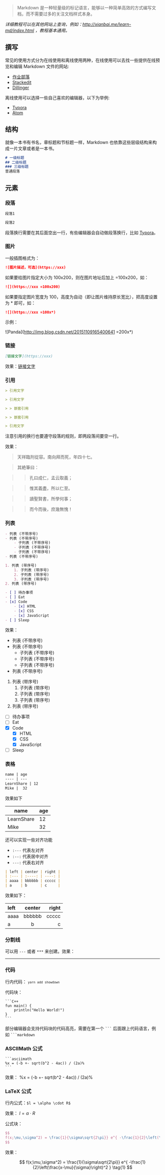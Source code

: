 > Markdown 是一种轻量级的标记语言，能够以一种简单高效的方式编写文档，而不需要过多的关注文档样式本身。

*详细教程可以在其他网站上查询，例如：http://xianbai.me/learn-md/index.html ，教程基本通用。*

## 撰写

常见的使用方式分为在线使用和离线使用两种，在线使用可以去找一些提供在线预览和编辑 Markdown 文件的网站:

- [作业部落](https://www.zybuluo.com/mdeditor)
- [Stackedit](https://stackedit.io/)
- [Dillinger](http://dillinger.io/)

离线使用可以选择一些自己喜欢的编辑器，以下为举例:

- [Typora](https://typora.io/)
- [Atom](https://atom.io)

## 结构

就像一本书有书名，章标题和节标题一样，Markdown 也依靠这些层级结构来构成一片文章或者是一本书。

```markdown
# 一级标题
## 二级标题
### 三级标题
普通段落
```

## 元素

### 段落

```markdown
段落1

段落2
```

段落换行需要在其后面空出一行，有些编辑器会自动做段落换行，比如 [Typora](https://typora.io/)。

### 图片

一般插图格式为：

```markdown
![图片描述，可选](https://xxx)
```

如果要给图片指定大小为 100x200，则在图片地址后加上 =100x200，如：

```markdown
![](https://xxx =100x200)
```

如果要指定图片宽度为 100，高度为自动（即让图片维持原长宽比），把高度设置为 * 即可，如：

```markdown
![](https://xxx =100x*)
```

示例：

![Panda](http://img.blog.csdn.net/20151109165400641 =200x*)

### 链接

```markdown
[链接文字](https://xxx)
```

效果：[链接文字](javascript:alert('xsstest!'))

### 引用

```markdown
> 引用文字

> 引用文字

> > 嵌套引用

> > 嵌套引用

> 引用文字

```

注意引用的换行也要遵守段落的规则，即两段落间要空一行。

效果：

> 天祥臨刑從容。南向拜而死，年四十七。

> 其絶筆曰：

> > 孔曰成仁，孟云取義；

> > 惟其義盡，所以仁至。

> > 讀聖賢書，所學何事；

> > 而今而後，庶幾無愧！

### 列表

```markdown
- 列表 (不带序号)
- 列表 (不带序号)
    - 子列表 (不带序号)
    - 子列表 (不带序号)
    - 子列表 (不带序号)
- 列表 (不带序号)

1. 列表 (带序号)
    1. 子列表 (带序号)
    2. 子列表 (带序号)
    3. 子列表 (带序号)
2. 列表 (带序号)

- [ ] 待办事项
- [ ] Eat
- [x] Code
    - [x] HTML
    - [x] CSS
    - [x] JavaScript
- [ ] Sleep
```

效果：

- 列表 (不带序号)
- 列表 (不带序号)
    - 子列表 (不带序号)
    - 子列表 (不带序号)
    - 子列表 (不带序号)
- 列表 (不带序号)

1. 列表 (带序号)
    1. 子列表 (带序号)
    2. 子列表 (带序号)
    3. 子列表 (带序号)
2. 列表 (带序号)

- [ ] 待办事项
- [ ] Eat
- [x] Code
    - [x] HTML
    - [x] CSS
    - [x] JavaScript
- [ ] Sleep

### 表格

```markdown
name | age
---- | ---
LearnShare | 12
Mike |  32
```

效果如下

| name       | age  |
| ---------- | ---- |
| LearnShare | 12   |
| Mike       | 32   |

还可以实现一些对齐功能

- `:---` 代表左对齐
- `:--:` 代表居中对齐
- `---:` 代表右对齐

```markdown
| left | center | right |
| :--- | :----: | ----: |
| aaaa | bbbbbb | ccccc |
| a    | b      | c     |
```

效果如下：

| left | center | right |
| :--- | :----: | ----: |
| aaaa | bbbbbb | ccccc |
| a    |   b    |     c |

### 分割线

可以用 `---` 或者 `***` 来创建。效果：

---

### 代码

行内代码： <code>`yarn add showdown`</code>

代码块：
<pre><code>```C++
fun main() {
    println("Hello World!")
}
```</code></pre>

部分编辑器会支持代码块的代码高亮，需要在第一个 ` ``` ` 后面跟上代码语言，例如 ` ```markdown `

### ASCIIMath 公式

<pre><code>```asciimath
%x = (-b +- sqrt(b^2 - 4ac)) / (2a)%
```</code></pre>

效果：
%x = (-b +- sqrt(b^2 - 4ac)) / (2a)%

### LaTeX 公式

行内公式：`$l = \alpha \cdot R$`

效果：
$l = \alpha \cdot R$

公式块：

```latex
$$
f(x;\mu,\sigma^2) = \frac{1}{\sigma\sqrt{2\pi}} e^{ -\frac{1}{2}\left(\frac{x-\mu}{\sigma}\right)^2 } \tag{1}
$$
```

效果：

$$
f(x;\mu,\sigma^2) = \frac{1}{\sigma\sqrt{2\pi}} e^{ -\frac{1}{2}\left(\frac{x-\mu}{\sigma}\right)^2 } \tag{1}
$$
